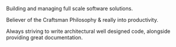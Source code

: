 Building and managing full scale software solutions.

Believer of the Craftsman Philosophy & really into productivity.

Always striving to write architectural well designed code, alongside providing great documentation.


</div>
